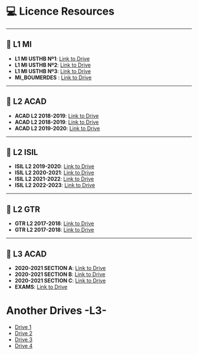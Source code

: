 # 💻 Licence Resources
---
## 📙 L1 MI

- **L1 MI USTHB Nº1**:  [Link to Drive](https://drive.google.com/drive/u/0/folders/1mFQRm4zPuskuYqGJtybwxHDzpqbQCJsc)
- **L1 MI USTHB Nº2**:  [Link to Drive](https://drive.google.com/drive/folders/1rePkFljglXNKdabFTUp2w2w8Kk4nLnzY)
- **L1 MI USTHB Nº3**:  [Link to Drive](https://drive.google.com/drive/folders/1YbuHRbJJgb47dU0KjA0uh8nsl2aH72kr)
- **MI_BOUMERDES**   :  [Link to Drive](https://drive.google.com/drive/folders/1yWB5XfAMSLcEeCY4Y5LEynO2YDqOBosc)
---

## 📘 L2 ACAD
- **ACAD L2 2018-2019**:  [Link to Drive](https://drive.google.com/drive/folders/1_Sz3CLNt2sGc8dHMPapxrx_Xlhordfgn)
- **ACAD L2 2018-2019**:  [Link to Drive](https://drive.google.com/drive/folders/12OJ2B_tQOuQvncsLmMHq02hJywz247vL)
- **ACAD L2 2019-2020**:  [Link to Drive](https://drive.google.com/drive/u/3/folders/1ms7DMYzwuVL7QVnc38n9J7OlHY9qfZDr)

---
## 📗 L2 ISIL
- **ISIL L2 2019-2020**:  [Link to Drive](https://drive.google.com/drive/u/3/folders/1ms7DMYzwuVL7QVnc38n9J7OlHY9qfZDr)
- **ISIL L2 2020-2021**:  [Link to Drive](https://drive.google.com/drive/folders/1j2ol2SpqqX-v6f0eupTHFOJtO8bqRbz1)
- **ISIL L2 2021-2022**:  [Link to Drive](https://drive.google.com/drive/folders/1iXHsOMr0bicE9h1qKdHMqcKfomWPLFIl)
- **ISIL L2 2022-2023**:  [Link to Drive](https://drive.google.com/drive/folders/12OJ2B_tQOuQvncsLmMHq02hJywz247vL)

---
## 📕 L2 GTR
- **GTR L2 2017-2018**:  [Link to Drive](https://drive.google.com/drive/folders/0B_fthSlMYvjqejg3S29Gc2VQLU0?resourcekey=0-Ql_h3MPqj_dz6kS-1ff-nw)
- **GTR L2 2017-2018**:  [Link to Drive](https://sites.google.com/view/l2-gtr-usthb/accueil)

---
## 📒 L3 ACAD
- **2020-2021 SECTION A**:  [Link to Drive](https://drive.google.com/drive/folders/1IsupAVa1wrV9-J8ZEoCrIK7eu2dJz2TL?fbclid=IwAR2PQWX_1k6curLDSieHFnn2wRpEuSC8s4zcaxVGbkg0LoM8ydnNh7p45t0)
-  **2020-2021 SECTION B**:  [Link to Drive](https://drive.google.com/drive/folders/1GTlibQ6JnKkpDoMq5BXXXMyEuBDLc7ct?fbclid=IwAR0LWvvRxTZ9tw5IUw_JT-wu4tG7PujWcGydbPFiU9apy7Tk0obNDPOzXlc)
-  **2020-2021 SECTION C**:  [Link to Drive](https://drive.google.com/drive/folders/1-1N1n6QoSa9Vk_ecf7BcLNtWev2PKEk7)
-  **EXAMS**:  [Link to Drive](https://drive.google.com/drive/folders/1V6q3BEVMBJA2JM0jpwc9hfkap_drn_u5?fbclid=IwAR0hwTAwwE-Q8fZWhMpaYjQHGfOPRqrB2EG2q_FawaYRmUubxidkvvsedYA)

# Another Drives -L3-
- [Drive 1](https://drive.google.com/drive/mobile/folders/17MKKSV3uBnyILv21sJVXku7KYeT8L3gO)
- [Drive 2](https://drive.google.com/drive/mobile/folders/1R2ofcKWsPTY959JWoqhgNYvZnuX6sUAn)
- [Drive 3](https://drive.google.com/folderview?id=1HrfbYfv2e91kQMYbHCjxTRMdwxBvJNSW)
- [Drive 4](https://drive.google.com/drive/folders/1LvHv8kBsjDEDpWbEzU4Z3p-ld1Tl37rb)










